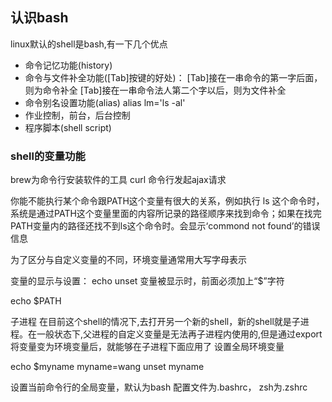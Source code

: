 ## 认识bash

linux默认的shell是bash,有一下几个优点

- 命令记忆功能(history)
- 命令与文件补全功能([Tab]按键的好处)：
[Tab]接在一串命令的第一字后面，则为命令补全
[Tab]接在一串命令法人第二个字以后，则为文件补全
- 命令别名设置功能(alias)
alias lm='ls -al'
- 作业控制，前台，后台控制
- 程序脚本(shell script)





### shell的变量功能

brew为命令行安装软件的工具
curl 命令行发起ajax请求

你能不能执行某个命令跟PATH这个变量有很大的关系，例如执行 ls 这个命令时，系统是通过PATH这个变量里面的内容所记录的路径顺序来找到命令；如果在找完PATH变量内的路径还找不到ls这个命令时。会显示‘commond not found’的错误信息

为了区分与自定义变量的不同，环境变量通常用大写字母表示

变量的显示与设置： echo unset
变量被显示时，前面必须加上“$”字符

echo $PATH


子进程
在目前这个shell的情况下,去打开另一个新的shell，新的shell就是子进程。在一般状态下,父进程的自定义变量是无法再子进程内使用的,但是通过export将变量变为环境变量后，就能够在子进程下面应用了
设置全局环境变量

echo $myname
myname=wang
unset myname

设置当前命令行的全局变量，默认为bash 配置文件为.bashrc， zsh为.zshrc
